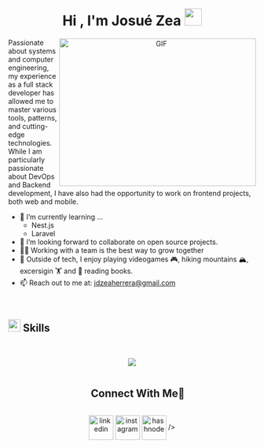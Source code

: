 <!--horizontal divider(gradiant)-->
<h1 align="center"><b>Hi , I'm Josué Zea </b><img src="https://media.giphy.com/media/hvRJCLFzcasrR4ia7z/giphy.gif" width="35"></h1>

<a target="_blank" align="center">
  <img align="right" top="500" height="300" width="400" alt="GIF" src="https://media.giphy.com/media/SWoSkN6DxTszqIKEqv/giphy.gif">
</a>

Passionate about systems and computer engineering, my experience as a full stack developer has allowed me to master various tools, patterns, and cutting-edge technologies. While I am particularly passionate about DevOps and Backend development, I have also had the opportunity to work on frontend projects, both web and mobile.
- 🌱 I’m currently learning ...
  - Nest.js
  - Laravel
- 👯 I’m looking forward to collaborate on open source projects.
- 🤜🤛 Working with a team is the best way to grow together <br>
- 👀 Outside of tech, I enjoy playing videogames 🎮, hiking mountains 🏔️, excersigin 🏋️ and 📖 reading books.
- 📫 Reach out to me at: <a href="jdzeaherrera@gmail.com">jdzeaherrera@gmail.com</a>
<!-- - 📄 Know about my experiences <a href="https://github.com/100rabhcsmc/Me.io/blob/master/01SaurabhChavanReactNativeResume.pdf" target="blank">Resume</a>-->
<br/>

## <img src="https://media2.giphy.com/media/QssGEmpkyEOhBCb7e1/giphy.gif?cid=ecf05e47a0n3gi1bfqntqmob8g9aid1oyj2wr3ds3mg700bl&rid=giphy.gif" width ="25"><b> Skills</b>
<br>


<!--tech stack icons-->
<p align="center">
  <a href="https://skillicons.dev">
    <img src="https://skillicons.dev/icons?i=git,github,gitlab,aws,css,docker,postgres,dynamodb,express,figma,firebase,redis,html,java,js,linux,md,materialui,nginx,mongodb,mysql,nextjs,go,nodejs,postman,py,react,cassandra,redux,tailwind,ts,vscode,kubernetes,php,flutter,android&perline=14" />
  </a>
</p>


<!-- Connect with me -->
<!--h2 without bottom border-->
<div id="user-content-toc">
  <ul align="center">
    <summary><h2 style="display: inline-block">Connect With Me🤝</h2></summary>
  </ul>
</div>

<!--icons and links-->
<p align="center">
  <a href="linkedin.com/in/josue-zea/" target="blank"><img align="center" src="https://user-images.githubusercontent.com/88904952/234979284-68c11d7f-1acc-4f0c-ac78-044e1037d7b0.png" alt="linkedin" height="50" width="50" /></a>
  <a href="https://www.instagram.com/david.zea_/" target="blank"><img align="center" src="https://user-images.githubusercontent.com/88904952/234981169-2dd1e58f-4b7e-468c-8213-034ba62156c3.png" alt="instagram" height="50"   width="50" /></a>
  <a href="https://github.com/Josue-Zea" target="blank"><img align="center" src="https://user-images.githubusercontent.com/88904952/234982196-562aea17-5532-4550-8c08-1c7cb994a541.png" alt="hashnode" height="50" width="50" /></a>
/></a>
  
</p>
